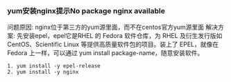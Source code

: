 ### yum安装nginx提示No package nginx available
问题原因: nginx位于第三方的yum源里面，而不在centos官方yum源里面
解决方案: 先安装epel，epel它是RHEL 的 Fedora 软件仓库，为 RHEL 及衍生发行版如 CentOS、Scientific Linux 等提供高质量软件包的项目。装上了 EPEL，就像在 Fedora 上一样，可以通过 yum install package-name，随意安装软件。
```
1. yum install -y epel-release
2. yum install -y nginx
```
